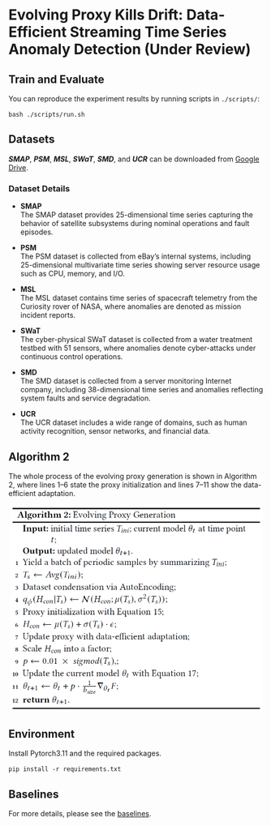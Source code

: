 # Evolving Proxy Kills Drift: Data-Efficient Streaming Time Series Anomaly Detection (Under Review)


## Train and Evaluate
You can reproduce the experiment results by running scripts in `./scripts/`:
```
bash ./scripts/run.sh
```

## Datasets

_**SMAP**_, _**PSM**_, _**MSL**_, _**SWaT**_, _**SMD**_, and _**UCR**_ can be downloaded from [Google Drive](https://drive.google.com/drive/folders/1KOQvV2nR6Y9tIkB4XELHA1CaV1F8LrZ6).

### Dataset Details

- **SMAP**  
  The SMAP dataset provides 25-dimensional time series capturing the behavior of satellite subsystems during nominal operations and fault episodes.

- **PSM**  
  The PSM dataset is collected from eBay’s internal systems, including 25-dimensional multivariate time series showing server resource usage such as CPU, memory, and I/O.

- **MSL**  
  The MSL dataset contains time series of spacecraft telemetry from the Curiosity rover of NASA, where anomalies are denoted as mission incident reports.

- **SWaT**  
  The cyber-physical SWaT dataset is collected from a water treatment testbed with 51 sensors, where anomalies denote cyber-attacks under continuous control operations. 

- **SMD**  
  The SMD dataset is collected from a server monitoring Internet company, including 38-dimensional time series and anomalies reflecting system faults and service degradation.

- **UCR**  
  The UCR dataset includes a wide range of domains, such as human activity recognition, sensor networks, and financial data.

## Algorithm 2
The whole process of the evolving proxy generation is shown
in Algorithm 2, where lines 1–6 state the proxy initialization and
lines 7–11 show the data-efficient adaptation.
<p align="center">
<img width="500" src="fig/Algorithm.png"/>
</p>



##  Environment
 Install Pytorch3.11 and the required packages.
```
pip install -r requirements.txt
```

## Baselines
For more details, please see the [baselines](./baselines.md).